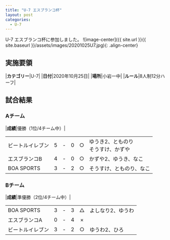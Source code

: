 ```yaml
---
title: "U-7 エスブランコ杯"
layout: post
categories:
  - U-7
---
```


U-7 エスブランコ杯に参加しました。
![image-center]({{ site.url }}{{ site.baseurl }}/assets/images/20201025U7.jpg){: .align-center}

## 実施要領

|**カテゴリー**|U-7|
|**日付**|2020年10月25日|
|**場所**|小岩一中|
|**ルール**|8人制12分ハーフ|

## 試合結果

### Aチーム

|**成績**|優勝（1位/4チーム中）|

|   |    |   |    |         |    |
|:--|:--:|:-:|:--:|:--:|:--------|
|ビートルイレブン|    5| - |   0|○|ゆうき2、とものり<br>そうすけ、かずや|
|エスブランコB|    4| - |   0|○|かずや2、ゆうき、なこ|
|BOA SPORTS|    3| - |   2|○|そうすけ、とものり、なこ|

### Bチーム

|**成績**|準優勝（2位/4チーム中）|

|   |    |   |    |         |    |
|:--|:--:|:-:|:--:|:--:|:--------|
|BOA SPORTS|    3| - |   3|△|よしなり2、ゆうわ|
|エスブランコA|    0| - |   4|×||
|ビートルイレブン|   3| - |  2|○|ゆうわ2、ひろ|
